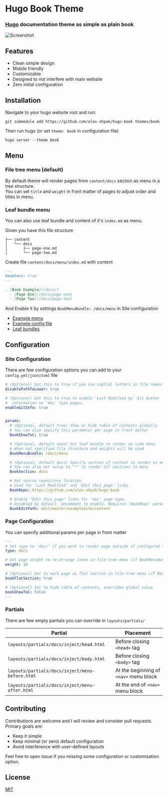 # Hugo Book Theme
### [Hugo](https://gohugo.io) documentation theme as simple as plain book

![Screenshot](https://github.com/alex-shpak/hugo-book/blob/master/images/screenshot.png)


## Features
* Clean simple design
* Mobile friendly
* Customizable
* Designed to not interfere with main website
* Zero initial configuration


## Installation
Navigate to your hugo website root and run:
```
git submodule add https://github.com/alex-shpak/hugo-book themes/book
```

Then run hugo (or set `theme: book` in configuration file)
```
hugo server --theme book
```


## Menu
### File tree menu (default)
By default theme will render pages from `content/docs` section as menu in a tree structure.  
You can set `title` and `weight` in front matter of pages to adjust order and titles in menu.

### Leaf bundle menu
You can also use leaf bundle and content of it's `index.md` as 
menu.

Given you have this file structure
```
├── content
│   └── docs
│       ├── page-one.md
│       └── page-two.md
```

Create file `content/docs/menu/index.md` with content
```md
---
headless: true
---

- [Book Example](/docs/)
  - [Page One](/docs/page-one)
  - [Page Two](/docs/page-two)
```

And Enable it by settings `BookMenuBundle: /docs/menu` in Site configuration

- [Example menu](https://github.com/alex-shpak/hugo-book/blob/master/exampleSite/content/menu/index.md)
- [Example config file](https://github.com/alex-shpak/hugo-book/blob/master/exampleSite/config.yml)
- [Leaf bundles](https://gohugo.io/content-management/page-bundles/)


## Configuration
### Site Configuration
There are few configuration options you can add to your `config.yml|json|toml` file
```yaml
# (Optional) Set this to true if you use captial letters in file names
disablePathToLower: true

# (Optional) Set this to true to enable 'Last Modified by' Git Author
#  information on 'doc' type pages.
enableGitInfo: true


params:
  # (Optional, default true) Show or hide table of contents globally
  # You can also specify this parameter per page in front matter
  BookShowToC: true

  # (Optional, default none) Set leaf bundle to render as side menu
  # When not specified file structure and weights will be used
  BookMenuBundle: /docs/menu

  # (Optional, default docs) Specify section of content to render as menu
  # You can also set value to "*" to render all sections to menu
  BookSection: docs

  # Set source repository location.
  # Used for 'Last Modified' and 'Edit this page' links.
  BookRepo: https://github.com/alex-shpak/hugo-book

  # Enable "Edit this page" links for 'doc' page type.
  # Disabled by default. Uncomment to enable. Requires 'BookRepo' param.
  BookEditPath: edit/master/exampleSite/content
```

### Page Configuration
You can specify additional params per page in front matter
```yaml
---
# Set type to 'docs' if you want to render page outside of configured section or if you render section other than 'docs'
type: docs

# Set page weight to re-arrange items in file-tree menu (if BookMenuBundle not set)
weight: 10

# (Optional) Set to mark page as flat section in file-tree menu (if BookMenuBundle not set)
bookFlatSection: true

# (Optional) Set to hide table of contents, overrides global value
bookShowToC: false
---
```

### Partials
There are few empty partials you can override in `layouts/partials/`

| Partial                                          | Placement                               |
| --                                               | --                                      |
| `layouts/partials/docs/inject/head.html`         | Before closing `<head>` tag             |
| `layouts/partials/docs/inject/body.html`         | Before closing `<body>` tag             |
| `layouts/partials/docs/inject/menu-before.html`  | At the beginning of `<nav>` menu block  |
| `layouts/partials/docs/inject/menu-after.html`   | At the end of `<nav>` menu block        |


## Contributing
Contributions are welcome and I will review and consider pull requests.  
Primary goals are:
 - Keep it simple
 - Keep minimal (or zero) default configuration
 - Avoid interference with user-defined layouts

Feel free to open issue if you missing some configuration or customisation option.

## License
[MIT](LICENSE)
